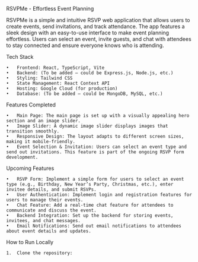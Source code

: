 RSVPMe - Effortless Event Planning

RSVPMe is a simple and intuitive RSVP web application that allows users to create events, send invitations, and track attendance. The app features a sleek design with an easy-to-use interface to make event planning effortless. Users can select an event, invite guests, and chat with attendees to stay connected and ensure everyone knows who is attending.

Tech Stack

    •	Frontend: React, TypeScript, Vite
    •	Backend: (To be added – could be Express.js, Node.js, etc.)
    •	Styling: Tailwind CSS
    •	State Management: React Context API
    •	Hosting: Google Cloud (for production)
    •	Database: (To be added – could be MongoDB, MySQL, etc.)

Features Completed

    •	Main Page: The main page is set up with a visually appealing hero section and an image slider.
    •	Image Slider: A dynamic image slider displays images that transition smoothly.
    •	Responsive Design: The layout adapts to different screen sizes, making it mobile-friendly.
    •	Event Selection & Invitation: Users can select an event type and send out invitations. This feature is part of the ongoing RSVP form development.

Upcoming Features

    •	RSVP Form: Implement a simple form for users to select an event type (e.g., Birthday, New Year’s Party, Christmas, etc.), enter invitee details, and submit RSVPs.
    •	User Authentication: Implement login and registration features for users to manage their events.
    •	Chat Feature: Add a real-time chat feature for attendees to communicate and discuss the event.
    •	Backend Integration: Set up the backend for storing events, invitees, and chat messages.
    •	Email Notifications: Send out email notifications to attendees about event details and updates.

How to Run Locally

    1.	Clone the repository:
